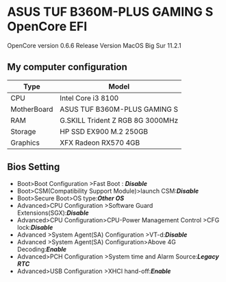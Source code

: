 # ASUS TUF B360M-PLUS GAMING S OpenCore EFI

OpenCore version 0.6.6 Release Version MacOS Big Sur 11.2.1 
## My computer configuration
| Type  | Model |
| ------ | ------ |
| CPU | Intel Core i3 8100 |
| MotherBoard | ASUS TUF B360M-PLUS GAMING S |
| RAM | G.SKILL Trident Z RGB 8G 3000MHz |
| Storage | HP SSD EX900 M.2 250GB |
| Graphics | XFX Radeon RX570 4GB |


## Bios Setting
- Boot>Boot Configuration >Fast Boot :  ***Disable***
- Boot>CSM(Compatibility Support Module)>launch CSM:***Disable***
- Boot>Secure Boot>OS type:***Other OS***
- Advanced>CPU Configuration >Software Guard Extensions(SGX):***Disable***
- Advanced>CPU Configuration>CPU-Power Management Control >CFG lock:***Disable***
- Advanced >System Agent(SA) Configuration >VT-d:***Disable***
- Advanced >System Agent(SA) Configuration>Above 4G Decoding:***Enable***
- Advanced>PCH Configuration >System time and Alarm Source:***Legacy RTC***
- Advanced>USB Configuration >XHCI hand-off:***Enable***

